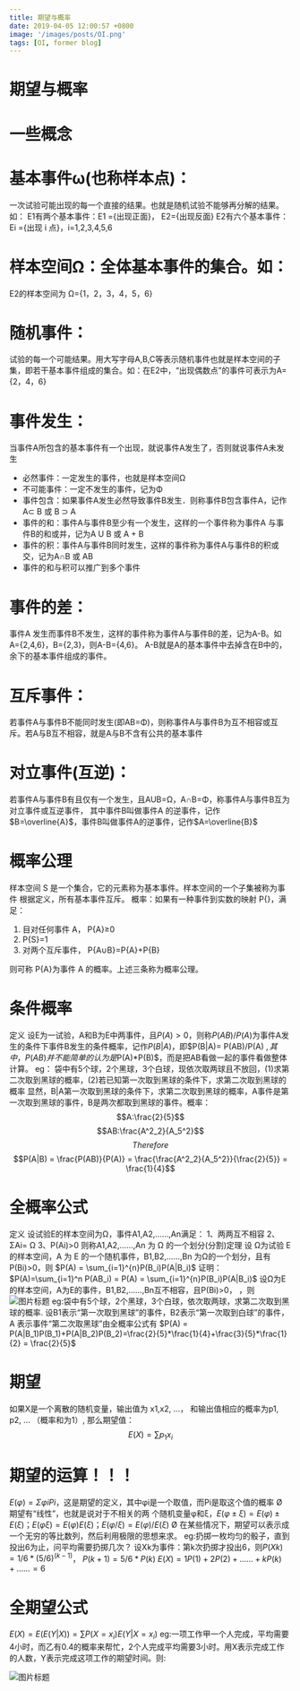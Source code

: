 ```yaml
---
title: 期望与概率
date: 2019-04-05 12:00:57 +0800
image: '/images/posts/OI.png'
tags: [OI, former blog]
---
```


# 期望与概率
#  一些概念
#  基本事件ω(也称样本点)： 
一次试验可能出现的每一个直接的结果。也就是随机试验不能够再分解的结果。如：
E1有两个基本事件：E1 ={出现正面}， E2={出现反面}
E2有六个基本事件： Ei ={出现 i 点}，i=1,2,3,4,5,6
#  样本空间Ω：全体基本事件的集合。如：
E2的样本空间为 Ω={1，2，3，4，5，6}
#  随机事件：
试验的每一个可能结果。用大写字母A,B,C等表示随机事件也就是样本空间的子集，即若干基本事件组成的集合。如：在E2中，“出现偶数点”的事件可表示为A= {2，4，6}
#  事件发生：
当事件A所包含的基本事件有一个出现，就说事件A发生了，否则就说事件A未发生

 -  必然事件：一定发生的事件，也就是样本空间Ω 
 -  不可能事件：一定不发生的事件，记为Φ
 -  事件包含：如果事件A发生必然导致事件B发生．则称事件B包含事件A，记作 A⊂ B 或 B ⊃ A
 -  事件的和：事件A与事件B至少有一个发生，这样的一个事件称为事件A 与事件B的和或并，记为A U B 或 A + B 
 -  事件的积：事件A与事件B同时发生，这样的事件称为事件A与事件B的积或交，记为A∩B 或 AB
 -  事件的和与积可以推广到多个事件

#  事件的差：
事件A 发生而事件B不发生，这样的事件称为事件A与事件B的差，记为A-B。如A={2,4,6}，B={2,3}，则A-B={4,6}。 A-B就是A的基本事件中去掉含在B中的，余下的基本事件组成的事件。
#  互斥事件：
若事件A与事件B不能同时发生(即AB=Φ)，则称事件A与事件B为互不相容或互斥。若A与B互不相容，就是A与B不含有公共的基本事件
#  对立事件(互逆)：
若事件A与事件B有且仅有一个发生，且AUB=Ω，A∩B=Φ，称事件A与事件B互为对立事件或互逆事件，
其中事件B叫做事件A 的逆事件，记作$B=\overline{A}$，事件B叫做事件A的逆事件，记作$A=\overline{B}$
# 概率公理
样本空间 S 是一个集合，它的元素称为基本事件。样本空间的一个子集被称为事件
根据定义，所有基本事件互斥。
概率：如果有一种事件到实数的映射 P{}，满足：

 1. 目对任何事件 A， P{A}≥0
 2. P{S}=1
 3. 对两个互斥事件， P{A∪B}=P{A}+P{B}


则可称 P{A}为事件 A 的概率。上述三条称为概率公理。
# 条件概率
定义 设E为一试验，A和B为E中两事件，且$P(A)>0$，则称$P(AB)/P(A)$为事件A发生的条件下事件B发生的条件概率，记作$P(B|A)$，即$P(B|A)= P(AB)/P(A) $,其中，P(AB)并不能简单的认为是$P(A)*P(B)$，而是把AB看做一起的事件看做整体计算。
eg：
袋中有5个球，2个黑球，3个白球，现依次取两球且不放回，(1)求第二次取到黑球的概率，(2)若已知第一次取到黑球的条件下，求第二次取到黑球的概率
显然，B|A第一次取到黑球的条件下，求第二次取到黑球的概率，A事件是第一次取到黑球的事件，B是两次都取到黑球的事件。概率：
$$A:\frac{2}{5}$$
$$AB:\frac{A^2_2}{A_5^2}$$
$$Therefore$$
$$P(A|B) = \frac{P(AB)}{P(A)} = \frac{\frac{A^2_2}{A_5^2}}{\frac{2}{5}} = \frac{1}{4}$$
# 全概率公式
定义 设试验E的样本空间为Ω，事件A1,A2,……,An满足：
1、两两互不相容
2、ΣAi= Ω
3、P(Ai)>0
则称A1,A2,……,An 为 Ω 的一个划分(分割)定理 设 Ω为试验 E 的样本空间，A 为 E 的一个随机事件，B1,B2,……,Bn 为Ω的一个划分，且有 P(Bi)>0，则
$P(A) = \sum_{i=1}^{n}P(B_i)P(A|B_i)$
证明：
$P(A)=\sum_{i=1}^n P(AB_i) = P(A) = \sum_{i=1}^{n}P(B_i)P(A|B_i)$
设Ω为E的样本空间，A为E的事件，B1,B2,……,Bn互不相容，且P(Bi)>0， ，则
![图片标题](https://cdn.risingentropy.top/images/posts/ca70f14ab644127b9002313.png)
eg:袋中有5个球，2个黑球，3个白球，依次取两球，求第二次取到黑球的概率.
设B1表示“第一次取到黑球”的事件，B2表示“第一次取到白球”的事件，A 表示事件“第二次取黑球”由全概率公式有
$P(A) = P(A|B_1)P(B_1)+P(A|B_2)P(B_2)=\frac{2}{5}*\frac{1}{4}+\frac{3}{5}*\frac{1}{2} = \frac{2}{5}$
# 期望
如果X是一个离散的随机变量，输出值为 x1,x2, ...， 和输出值相应的概率为p1, p2, ... （概率和为1）, 那么期望值：
$$E(X) = \sum p_1x_i$$
# 期望的运算！！！
$E(φ)= ΣφiPi$，这是期望的定义，其中φi是一个取值，而Pi是取这个值的概率
Ø 期望有“线性”，也就是说对于不相关的两
个随机变量φ和ξ，$E(φ±ξ)=E(φ)±E(ξ)$；$E(φξ)=E(φ)E(ξ)$；$E(φ/ξ)=E(φ)/E(ξ)$
Ø 在某些情况下，期望可以表示成一个无穷的等比数列，然后利用极限的思想来求。
eg:扔掷一枚均匀的骰子，直到投出6为止，问平均需要扔掷几次？
设Xk为事件：第k次扔掷才投出6，则$P(Xk)=1/6*(5/6)^(k-1)$，
$P(k+1)=5/6*P(k)$
$E(X)=1P(1)+2P(2)+……+kP(k)+……=6$
# 全期望公式
$E(X)=E(E(Y|X))=\sum P(X=x_i)E(Y|X=x_i)$
eg:一项工作甲一个人完成，平均需要4小时，而乙有0.4的概率来帮忙，2个人完成平均需要3小时。用X表示完成工作的人数，Y表示完成这项工作的期望时间。则:

![图片标题](https://cdn.risingentropy.top/images/posts/ca70f14ab644127b9002313.png)

